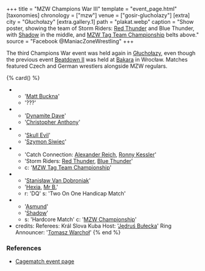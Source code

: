 +++
title = "MZW Champions War III"
template = "event_page.html"
[taxonomies]
chronology = ["mzw"]
venue = ["gosir-glucholazy"]
[extra]
city = "Głuchołazy"
[extra.gallery.1]
path = "plakat.webp"
caption = "Show poster, showing the team of Storm Riders: [Red Thunder](@/w/red-thunder.md) and Blue Thunder, with [Shadow](@/w/shadow.md) in the middle, and [MZW Tag Team Championship](@/c/mzw-tag-team-championship.md) belts above."
source = "Facebook @ManiacZoneWrestling"
+++

The third Champions War event was held again in [Głuchołazy](@/v/gosir-glucholazy.md), even though the previous event [Beatdown II](@/e/mzw/2017-02-18-mzw-beatdown-2.md) was held at [Bakara](@/v/bakara.md) in Wrocław. Matches featured Czech and German wrestlers alongside MZW regulars.

{% card() %}
- - '[Matt Buckna](@/w/matt-buckna.md)'
  - '???'
- - '[Dynamite Dave](@/w/dynamite-dave.md)'
  - '[Christopher Anthony](@/w/christopher-anthony.md)'
- - '[Skull Evil](@/w/skull-evil.md)'
  - '[Szymon Siwiec](@/w/szymon-siwiec.md)'
- - 'Catch Connection: [Alexander Reich](@/w/alex-ace.md), [Ronny Kessler](@/w/ronny-kessler.md)'
  - 'Storm Riders: [Red Thunder](@/w/red-thunder.md), [Blue Thunder](@/w/blue-thunder.md)'
  - c: '[MZW Tag Team Championship](@/c/mzw-tag-team-championship.md)'
- - '[Stanisław Van Dobroniak](@/w/stanislaw-van-dobroniak.md)'
  - '[Hexia](@/w/hexia.md), [Mr B.](@/w/mr-b.md)'
  - r: 'DQ'
    s: 'Two On One Handicap Match'
- - '[Asmund](@/w/asmund.md)'
  - '[Shadow](@/w/shadow.md)'
  - s: 'Hardcore Match'
    c: '[MZW Championship](@/c/mzw-championship.md)'
- credits:
    Referees: Král Slova Kuba
    Host: '[Jędruś Bułecka](@/w/jedrus-bulecka.md)'
    Ring Announcer: '[Tomasz Warchoł](@/w/tomasz-warchol.md)'
{% end %}

### References

* [Cagematch event page](https://www.cagematch.net/?id=1&nr=177221)
